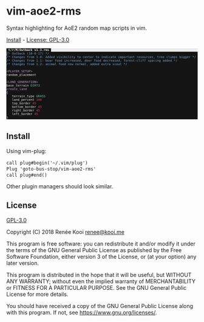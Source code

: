 # vim-aoe2-rms

Syntax highlighting for AoE2 random map scripts in vim.

[Install](#install) - [License: GPL-3.0](#license)

![screenshot](screenshot.png)

## Install

Using vim-plug:

```vim
call plug#begin('~/.vim/plug')
Plug 'goto-bus-stop/vim-aoe2-rms'
call plug#end()
```

Other plugin managers should look similar.

## License

[GPL-3.0](./LICENSE.md)

Copyright (C) 2018  Renée Kooi <renee@kooi.me>

This program is free software: you can redistribute it and/or modify
it under the terms of the GNU General Public License as published by
the Free Software Foundation, either version 3 of the License, or
(at your option) any later version.

This program is distributed in the hope that it will be useful,
but WITHOUT ANY WARRANTY; without even the implied warranty of
MERCHANTABILITY or FITNESS FOR A PARTICULAR PURPOSE.  See the
GNU General Public License for more details.

You should have received a copy of the GNU General Public License
along with this program.  If not, see <https://www.gnu.org/licenses/>.
